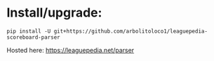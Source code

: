 # Install/upgrade:
```
pip install -U git+https://github.com/arbolitoloco1/leaguepedia-scoreboard-parser
```

Hosted here: https://leaguepedia.net/parser